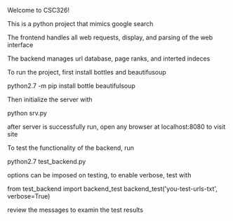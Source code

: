 Welcome to CSC326!

This is a python project that mimics google search

The frontend handles all web requests, display, and parsing of the web interface

The backend manages url database, page ranks, and interted indeces

To run the project, first install bottles and beautifusoup

python2.7 -m pip install bottle beautifulsoup

Then initialize the server with

python srv.py

after server is successfully run, open any browser at localhost:8080 to visit site


To test the functionality of the backend, run

python2.7 test_backend.py

options can be imposed on testing, to enable verbose, test with

from test_backend import backend_test
backend_test('you-test-urls-txt', verbose=True)

review the messages to examin the test results
